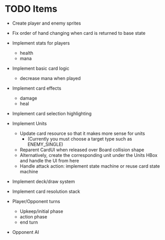 # TODO Items
- Create player and enemy sprites
- Fix order of hand changing when card is returned to base state
- Implement stats for players
  - health
  - mana
- Implement basic card logic
  - decrease mana when played
- Implement card effects
  - damage
  - heal
- Implement card selection highlighting


- Implement Units
  - Update card resource so that it makes more sense for units
    - (Currently you must choose a target type such as ENEMY_SINGLE)
  - Reparent CardUI when released over Board collision shape
  - Alternatively, create the corresponding unit under the Units HBox and handle the UI from here
  - Handle attack action: implement state machine or reuse card state machine


- Implement deck/draw system
- Implement card resolution stack


- Player/Opponent turns
  - Upkeep/initial phase
  - action phase
  - end turn

- Opponent AI